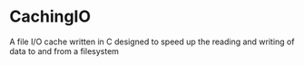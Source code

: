 # CachingIO
A file I/O cache written in C designed to speed up the reading and writing of data to and from a filesystem
